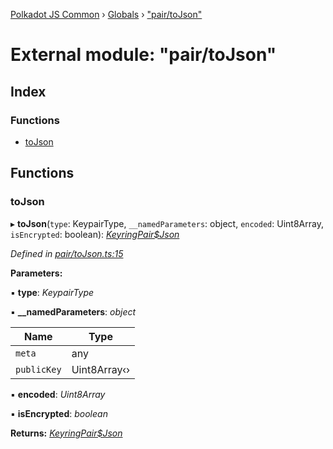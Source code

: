 [Polkadot JS Common](../README.md) › [Globals](../globals.md) › ["pair/toJson"](_pair_tojson_.md)

# External module: "pair/toJson"

## Index

### Functions

* [toJson](_pair_tojson_.md#tojson)

## Functions

###  toJson

▸ **toJson**(`type`: KeypairType, `__namedParameters`: object, `encoded`: Uint8Array, `isEncrypted`: boolean): *[KeyringPair$Json](../interfaces/_types_.keyringpair_json.md)*

*Defined in [pair/toJson.ts:15](https://github.com/polkadot-js/common/blob/3910853b/packages/keyring/src/pair/toJson.ts#L15)*

**Parameters:**

▪ **type**: *KeypairType*

▪ **__namedParameters**: *object*

Name | Type |
------ | ------ |
`meta` | any |
`publicKey` | Uint8Array‹› |

▪ **encoded**: *Uint8Array*

▪ **isEncrypted**: *boolean*

**Returns:** *[KeyringPair$Json](../interfaces/_types_.keyringpair_json.md)*
